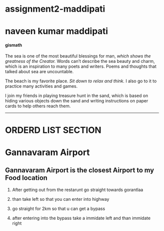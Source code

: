 # assignment2-maddipati
# naveen kumar maddipati

#### gismath

The sea is one of the most beautiful blessings for man, *which shows the greatness of the Creator.*  Words can’t describe the sea beauty and charm, which is an inspiration to many poets and writers. Poems and thoughts that talked about sea are uncountable.

The beach is my favorite place. *Sit down to relax and think.* I also go to it to practice many activities and games.

I join my friends in playing treasure hunt in the sand, which is based on hiding various objects down the sand and writing instructions on paper cards to help others reach them. 

---

#  ORDERD LIST SECTION
# Gannavaram Airport
## Gannavaram Airport is the closest Airport to my Food location

   1.  After getting out from the restarunt go straight towards gorantlaa

   2. than take left so that you can enter into highway

   3.  go straight for 2km so that u can get a bypass

   4.   after entering into the bypass take a immidate left and than immidate right

